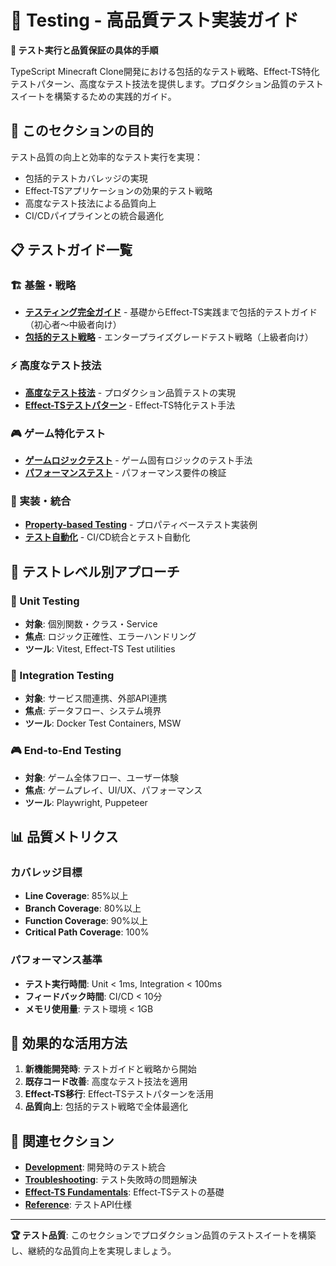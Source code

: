 # 🧪 Testing - 高品質テスト実装ガイド

**🎯 テスト実行と品質保証の具体的手順**

TypeScript Minecraft Clone開発における包括的なテスト戦略、Effect-TS特化テストパターン、高度なテスト技法を提供します。プロダクション品質のテストスイートを構築するための実践的ガイド。

## 🎯 このセクションの目的

テスト品質の向上と効率的なテスト実行を実現：

- 包括的テストカバレッジの実現
- Effect-TSアプリケーションの効果的テスト戦略
- 高度なテスト技法による品質向上
- CI/CDパイプラインとの統合最適化

## 📋 テストガイド一覧

### 🏗 基盤・戦略
- **[テスティング完全ガイド](./testing-guide.md)** - 基礎からEffect-TS実践まで包括的テストガイド（初心者〜中級者向け）
- **[包括的テスト戦略](./comprehensive-testing-strategy.md)** - エンタープライズグレードテスト戦略（上級者向け）

### ⚡ 高度なテスト技法
- **[高度なテスト技法](./advanced-testing-techniques.md)** - プロダクション品質テストの実現
- **[Effect-TSテストパターン](./effect-ts-testing-patterns.md)** - Effect-TS特化テスト手法

### 🎮 ゲーム特化テスト
- **[ゲームロジックテスト](./game-logic-testing.md)** - ゲーム固有ロジックのテスト手法
- **[パフォーマンステスト](./performance-testing.md)** - パフォーマンス要件の検証

### 🔧 実装・統合
- **[Property-based Testing](./pbt-implementation-examples.md)** - プロパティベーステスト実装例
- **[テスト自動化](./test-automation.md)** - CI/CD統合とテスト自動化

## 🎯 テストレベル別アプローチ

### 🔬 Unit Testing
- **対象**: 個別関数・クラス・Service
- **焦点**: ロジック正確性、エラーハンドリング
- **ツール**: Vitest, Effect-TS Test utilities

### 🔗 Integration Testing
- **対象**: サービス間連携、外部API連携
- **焦点**: データフロー、システム境界
- **ツール**: Docker Test Containers, MSW

### 🎮 End-to-End Testing
- **対象**: ゲーム全体フロー、ユーザー体験
- **焦点**: ゲームプレイ、UI/UX、パフォーマンス
- **ツール**: Playwright, Puppeteer

## 📊 品質メトリクス

### カバレッジ目標
- **Line Coverage**: 85%以上
- **Branch Coverage**: 80%以上
- **Function Coverage**: 90%以上
- **Critical Path Coverage**: 100%

### パフォーマンス基準
- **テスト実行時間**: Unit < 1ms, Integration < 100ms
- **フィードバック時間**: CI/CD < 10分
- **メモリ使用量**: テスト環境 < 1GB

## 🔧 効果的な活用方法

1. **新機能開発時**: テストガイドと戦略から開始
2. **既存コード改善**: 高度なテスト技法を適用
3. **Effect-TS移行**: Effect-TSテストパターンを活用
4. **品質向上**: 包括的テスト戦略で全体最適化

## 🔗 関連セクション

- **[Development](../development/README.md)**: 開発時のテスト統合
- **[Troubleshooting](../troubleshooting/README.md)**: テスト失敗時の問題解決
- **[Effect-TS Fundamentals](../../tutorials/effect-ts-fundamentals/README.md)**: Effect-TSテストの基礎
- **[Reference](../../reference/README.md)**: テストAPI仕様

---

**🏆 テスト品質**: このセクションでプロダクション品質のテストスイートを構築し、継続的な品質向上を実現しましょう。